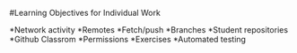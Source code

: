 #Learning Objectives for Individual Work

*Network activity
*Remotes
*Fetch/push
*Branches
*Student repositories
*Github Classrom
*Permissions
*Exercises
*Automated testing
